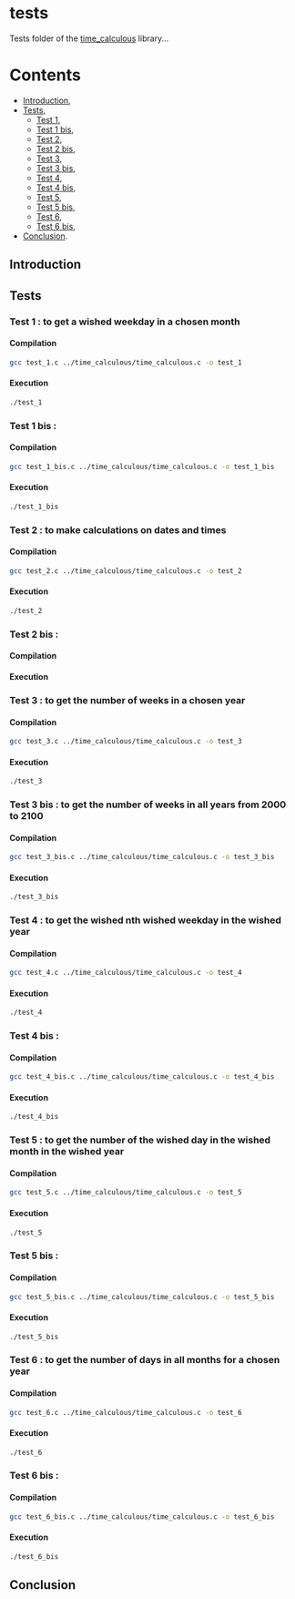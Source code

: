 # tests

Tests folder of the [time_calculous](https://github.com/Vicken-Ghoubiguian/time_calculous) library...

# Contents

* [Introduction](#introduction),
* [Tests](#tests),
    * [Test 1](#test_1),
    * [Test 1 bis](#test_1_bis),
    * [Test 2](#test_2),
    * [Test 2 bis](#test_2_bis),
    * [Test 3](#test_3),
    * [Test 3 bis](#test_3_bis),
    * [Test 4](#test_4),
    * [Test 4 bis](#test_4_bis),
    * [Test 5](#test_5),
    * [Test 5 bis](#test_5_bis),
    * [Test 6](#test_6),
    * [Test 6 bis](#test_6_bis),
* [Conclusion](#conclusion).

<a name='introduction'></a>
## Introduction

<a name='tests'></a>
## Tests

<a name='test_1'></a>
### Test 1 : to get a wished weekday in a chosen month

#### Compilation

```bash
gcc test_1.c ../time_calculous/time_calculous.c -o test_1
```

#### Execution

```bash
./test_1
```
<a name='test_1_bis'></a>
### Test 1 bis :

#### Compilation

```bash
gcc test_1_bis.c ../time_calculous/time_calculous.c -o test_1_bis
```

#### Execution

```bash
./test_1_bis
```

<a name='test_2'></a>
### Test 2 : to make calculations on dates and times

#### Compilation

```bash
gcc test_2.c ../time_calculous/time_calculous.c -o test_2
```

#### Execution

```bash
./test_2
```

<a name='test_2_bis'></a>
### Test 2 bis :

#### Compilation

#### Execution

<a name='test_3'></a>
### Test 3 : to get the number of weeks in a chosen year

#### Compilation

```bash
gcc test_3.c ../time_calculous/time_calculous.c -o test_3
```

#### Execution

```bash
./test_3
```

<a name='test_3_bis'></a>
### Test 3 bis : to get the number of weeks in all years from 2000 to 2100

#### Compilation

```bash
gcc test_3_bis.c ../time_calculous/time_calculous.c -o test_3_bis
```

#### Execution

```bash
./test_3_bis
```

<a name='test_4'></a>
### Test 4 : to get the wished nth wished weekday in the wished year

#### Compilation

```bash
gcc test_4.c ../time_calculous/time_calculous.c -o test_4
```

#### Execution

```bash
./test_4
```

<a name='test_4_bis'></a>
### Test 4 bis :

#### Compilation

```bash
gcc test_4_bis.c ../time_calculous/time_calculous.c -o test_4_bis
```

#### Execution

```bash
./test_4_bis
```

<a name='test_5'></a>
### Test 5 : to get the number of the wished day in the wished month in the wished year

#### Compilation

```bash
gcc test_5.c ../time_calculous/time_calculous.c -o test_5
```

#### Execution

```bash
./test_5
```

<a name='test_5_bis'></a>
### Test 5 bis :

#### Compilation

```bash
gcc test_5_bis.c ../time_calculous/time_calculous.c -o test_5_bis
```

#### Execution

```bash
./test_5_bis
```

<a name='test_6'></a>
### Test 6 : to get the number of days in all months for a chosen year

#### Compilation

```bash
gcc test_6.c ../time_calculous/time_calculous.c -o test_6
```

#### Execution

```bash
./test_6
```

<a name='test_6_bis'></a>
### Test 6 bis :

#### Compilation

```bash
gcc test_6_bis.c ../time_calculous/time_calculous.c -o test_6_bis
```

#### Execution

```bash
./test_6_bis
```

<a name='conclusion'></a>
## Conclusion
